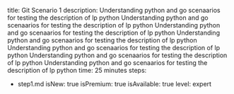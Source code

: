 title: Git Scenario 1
description: Understanding python and go scenaarios for testing the description of lp python Understanding python and go scenaarios for testing the description of lp python Understanding python and go scenaarios for testing the description of lp python Understanding python and go scenaarios for testing the description of lp python Understanding python and go scenaarios for testing the description of lp python Understanding python and go scenaarios for testing the description of lp python Understanding python and go scenaarios for testing the description of lp python
time: 25 minutes
steps:
  - step1.md
isNew: true
isPremium: true
isAvailable: true
level: expert
